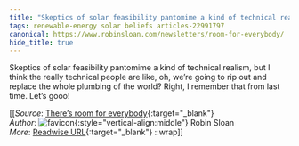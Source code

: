 ```yaml
---
title: "Skeptics of solar feasibility pantomime a kind of technical realism, ..."
tags: renewable-energy solar beliefs articles-22991797
canonical: https://www.robinsloan.com/newsletters/room-for-everybody/
hide_title: true
---
```


Skeptics of solar feasibility pantomime a kind of technical realism, but I think the really technical people are like, oh, we’re going to rip out and replace the whole plumbing of the world? Right, I remember that from last time. Let’s gooo!


[[_Source_: [There’s room for everybody](https://www.robinsloan.com/newsletters/room-for-everybody/){:target="_blank"}<br>
_Author_: ![favicon](https://s2.googleusercontent.com/s2/favicons?domain=www.robinsloan.com){:style="vertical-align:middle"} Robin Sloan<br>
_More_: [Readwise URL](https://readwise.io/open/451482474){:target="_blank"}
::wrap]]